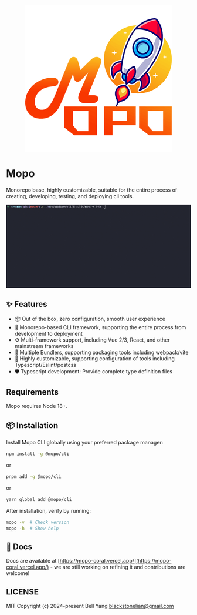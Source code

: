 <div align="center">
  <img src="https://github.com/Bellyang/mopo/blob/main/docs/public/mopo.png" alt="mopo-logo" width="400" style="max-width: 100%;">
</div>

# Mopo

Monorepo base, highly customizable, suitable for the entire process of creating, developing, testing, and deploying cli tools.

![image](https://github.com/Bellyang/mopo/blob/main/docs/public/present.gif)

## ✨ Features

* 📦 Out of the box, zero configuration, smooth user experience
* 🔨 Monorepo-based CLI framework, supporting the entire process from development to deployment
* ⚙️ Multi-framework support, including Vue 2/3, React, and other mainstream frameworks
* 🔁 Multiple Bundlers, supporting packaging tools including webpack/vite
* 🎨 Highly customizable, supporting configuration of tools including Typescript/Eslint/postcss
* 🛡 Typescript development: Provide complete type definition files

## Requirements

Mopo requires Node 18+.

## 📦 Installation

Install Mopo CLI globally using your preferred package manager:

```bash [npm]
npm install -g @mopo/cli
```
or
```bash [pnpm]
pnpm add -g @mopo/cli
```
or
```bash [yarn]
yarn global add @mopo/cli
```
After installation, verify by running:

```bash
mopo -v  # Check version
mopo -h  # Show help
```

## 📄 Docs

Docs are available at [https://mopo-coral.vercel.app/](https://mopo-coral.vercel.app/) - we are still working on refining it and contributions are welcome!

## LICENSE

MIT Copyright (c) 2024-present Bell Yang blackstonelian@gmail.com